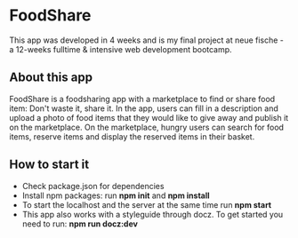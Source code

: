 # FoodShare

This app was developed in 4 weeks and is my final project at neue fische - a 12-weeks fulltime & intensive web development bootcamp.

## About this app

FoodShare is a foodsharing app with a marketplace to find or share food item: Don't waste it, share it. In the app, users can fill in a description and upload a photo of food items that they would like to give away and publish it on the marketplace. On the marketplace, hungry users can search for food items, reserve items and display the reserved items in their basket.

## How to start it

- Check package.json for dependencies
- Install npm packages: run **npm init** and **npm install**
- To start the localhost and the server at the same time run **npm start**
- This app also works with a styleguide through docz. To get started you need to run:
  **npm run docz:dev**
